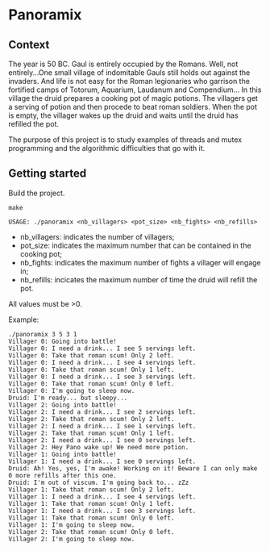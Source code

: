 # Panoramix

## Context

The year is 50 BC. Gaul is entirely occupied by the Romans. Well, not entirely...One small village of indomitable Gauls still holds out against the invaders. And life is not easy for the Roman legionaries who garrison the fortified camps of Totorum, Aquarium, Laudanum and Compendium... In this village the druid prepares a cooking pot of magic potions. The villagers get a serving of potion and then procede to beat roman soldiers. When the pot is empty, the villager wakes up the druid and waits until the druid has refilled the pot.

The purpose of this project is to study examples of threads and mutex programming and the algorithmic difficulties that go with it.

## Getting started

Build the project.
```
make
```

```
USAGE: ./panoramix <nb_villagers> <pot_size> <nb_fights> <nb_refills>
```

- nb_villagers: indicates the number of villagers;
- pot_size: indicates the maximum number that can be contained in the cooking pot;
- nb_fights: indicates the maximum number of fights a villager will engage in;
- nb_refills: incicates the maximum number of time the druid will refill the pot.

All values must be >0.

Example:

```
./panoramix 3 5 3 1
Villager 0: Going into battle!
Villager 0: I need a drink... I see 5 servings left.
Villager 0: Take that roman scum! Only 2 left.
Villager 0: I need a drink... I see 4 servings left.
Villager 0: Take that roman scum! Only 1 left.
Villager 0: I need a drink... I see 3 servings left.
Villager 0: Take that roman scum! Only 0 left.
Villager 0: I'm going to sleep now.
Druid: I'm ready... but sleepy...
Villager 2: Going into battle!
Villager 2: I need a drink... I see 2 servings left.
Villager 2: Take that roman scum! Only 2 left.
Villager 2: I need a drink... I see 1 servings left.
Villager 2: Take that roman scum! Only 1 left.
Villager 2: I need a drink... I see 0 servings left.
Villager 2: Hey Pano wake up! We need more potion.
Villager 1: Going into battle!
Villager 1: I need a drink... I see 0 servings left.
Druid: Ah! Yes, yes, I'm awake! Working on it! Beware I can only make 0 more refills after this one.
Druid: I'm out of viscum. I'm going back to... zZz
Villager 1: Take that roman scum! Only 2 left.
Villager 1: I need a drink... I see 4 servings left.
Villager 1: Take that roman scum! Only 1 left.
Villager 1: I need a drink... I see 3 servings left.
Villager 1: Take that roman scum! Only 0 left.
Villager 1: I'm going to sleep now.
Villager 2: Take that roman scum! Only 0 left.
Villager 2: I'm going to sleep now.
```

